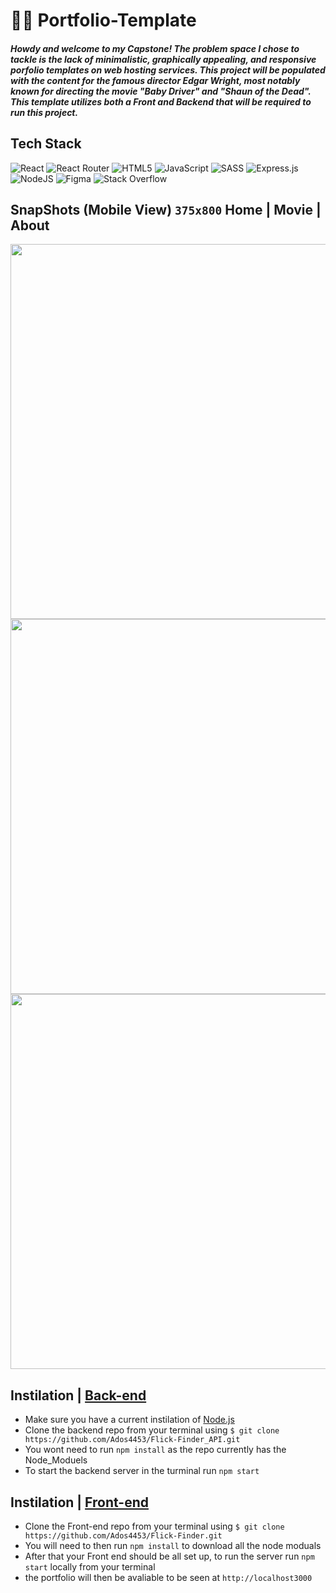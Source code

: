 # 🏄‍♂️ Portfolio-Template
##### Howdy and welcome to my Capstone! The problem space I chose to tackle is the lack of minimalistic, graphically appealing, and responsive porfolio templates on web hosting services. This project will be populated with the content for the famous director Edgar Wright, most notably known for directing the movie "Baby Driver" and "Shaun of the Dead". This template utilizes both a Front and Backend that will be required to run this project.

## Tech Stack
![React](https://img.shields.io/badge/react-%2320232a.svg?style=for-the-badge&logo=react&logoColor=%2361DAFB) ![React Router](https://img.shields.io/badge/React_Router-CA4245?style=for-the-badge&logo=react-router&logoColor=white) ![HTML5](https://img.shields.io/badge/html5-%23E34F26.svg?style=for-the-badge&logo=html5&logoColor=white) ![JavaScript](https://img.shields.io/badge/javascript-%23323330.svg?style=for-the-badge&logo=javascript&logoColor=%23F7DF1E) ![SASS](https://img.shields.io/badge/SASS-hotpink.svg?style=for-the-badge&logo=SASS&logoColor=white) ![Express.js](https://img.shields.io/badge/express.js-%23404d59.svg?style=for-the-badge&logo=express&logoColor=%2361DAFB) ![NodeJS](https://img.shields.io/badge/node.js-6DA55F?style=for-the-badge&logo=node.js&logoColor=white) ![Figma](https://img.shields.io/badge/figma-%23F24E1E.svg?style=for-the-badge&logo=figma&logoColor=white) ![Stack Overflow](https://img.shields.io/badge/-Stackoverflow-FE7A16?style=for-the-badge&logo=stack-overflow&logoColor=white)

## SnapShots (Mobile View) ```375x800``` Home | Movie | About
<p align="center">
<img height="600"  src="https://user-images.githubusercontent.com/59518928/192400311-fddc5112-879f-4cad-adf6-8c93469adcb2.png"> <img height="600" src="https://user-images.githubusercontent.com/59518928/192400323-dd4206ce-221f-4b18-9511-0c00e138a4aa.png"> <img height="600" src="https://user-images.githubusercontent.com/59518928/192400335-42f66b30-7818-43db-b389-eef9ccf3d535.png">
</p>

## Instilation | [Back-end](https://github.com/Ados4453/Flick-Finder_API)
- Make sure you have a current instilation of [Node.js](https://nodejs.org/en/) 
- Clone the backend repo from your terminal using ```$ git clone https://github.com/Ados4453/Flick-Finder_API.git```
- You wont need to run ```npm install``` as the repo currently has the Node_Moduels
- To start the backend server in the turminal run ```npm start```

## Instilation | [Front-end](https://github.com/Ados4453/Flick-Finder) 
- Clone the Front-end repo from your terminal using ```$ git clone https://github.com/Ados4453/Flick-Finder.git```
- You will need to then run ```npm install``` to download all the node moduals
- After that your Front end should be all set up, to run the server run ```npm start``` locally from your terminal
- the portfolio will then be avaliable to be seen at ```http://localhost3000```

